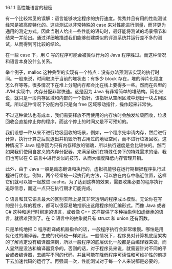 16.1.1 高性能语言的秘密

有一个比较常见的误解：语言能够决定程序的执行速度。优秀并且有用的性能测试经常是被高度特化的。这些测试以非常特殊的 case 来对性能进行测量，而非更为通用的测定方式。因此当别人给出一些性能的语句时，最好能将测试的场景细节和结果一并给出。通过详细地描述我们能够创建类似的评测系统并运行差不多的测试，从而得到可比较的结论。

在一些 case 下，用 C 写的程序可能会被类似行为的 Java 程序胜过。而这种情况和语言本身没什么关系。

举个例子，malloc 这种典型的实现有一个特点：没有办法预测该实现的执行时间。一般来说，时间取决于当前的堆状态：有多少 block 存在，堆的碎片化程度怎么样等等。很多情况下在堆上分配内存都会比在栈上要得多一些。然而在典型的 JVM 实现中，内存分配非常快速。这是因为 Java 有非常简单的堆结构。简化来说，就只是一段内存区域和内部的一个指针，该指针从空闲区域中划出一块占用区域。所以这种情况下分配内存只是向 free 区域移动指针，操作起来非常快。

不过这种做法也有成本，我们需要释放不再使用的内存块时会触发垃圾回收，垃圾回收会直接停止你的程序，而这个停止的时间又是不可预知的。

我们设想一种从来不进行垃圾回收的场景，例如，一个程序先申请内存，然后进行计算，执行计算之后就退出并销毁所有占用过的地址空间，而不进行垃圾回收。这种情况下 Java 程序因为只有内存释放的销魂，所以执行速度是会比较快的。然而如果我们使用自定义的内存分配器，来满足我们在特殊任务下的特殊需求的话，我们也可以在 C 语言中进行类似的技巧，从而大幅度降低内存管理开销。

此外，由于 Java 一般是动态翻译和执行的，虚拟机能够在运行期根据程序执行过程进行优化。例如，两个经常被一起执行的方法，可以放在内存中临近位置，这样它们就可以被一起放进 cache。为了达到这样的效果，需要收集必要的程序执行追踪信息，而这一点只在执行期才可能完成。

C 语言和其它语言最大的区别实际上是其非常透明的程序成本模型。无论你在写的是什么样的程序，都可以很容易地推断出这段程序的汇编形式。而像 Java 或者 C\# 这种和运行时绑定的语言，或者像 C++ 这样提供了多种抽象例如虚继承的语言，就很难预测了。在 C 语言中的抽象就只有 struct 和 union 还有函数。

只是单纯地把 C 程序翻译成机器指令的话，一般程序执行会非常缓慢。哪怕是用优化过的编译器，生成的代码也一样如此。一般情况下，程序员对计算机底层架构的了解肯定没有编译器深刻，所以一般程序的底层优化一般都是由编译器来做，而人显然是没法和编译器竞争的。否则的话，对于程序员来说，就需要针对不同的平台或者编译器，去编写不同的代码，并且可能在降低程序可读性和可维护性的前提下去加速代码的运行了。再强调一次，性能测试对于每一个人来说都是必要的。

